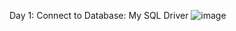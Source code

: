 Day 1: Connect to Database: My SQL Driver
![image](https://github.com/quochoa304/FinalProject/assets/109152800/104615cd-fdd2-410d-b4b2-21215723ce9c)
